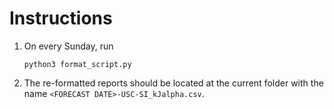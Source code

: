 # Instructions

1. On every Sunday, run 
    ```
    python3 format_script.py
    ```

2. The re-formatted reports should be located at the current folder with the name `<FORECAST DATE>-USC-SI_kJalpha.csv`.